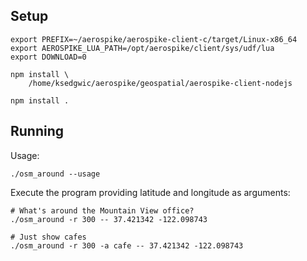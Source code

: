 
Setup
----------------------------------------------------------------

    export PREFIX=~/aerospike/aerospike-client-c/target/Linux-x86_64
    export AEROSPIKE_LUA_PATH=/opt/aerospike/client/sys/udf/lua
    export DOWNLOAD=0

    npm install \
        /home/ksedgwic/aerospike/geospatial/aerospike-client-nodejs

    npm install .

Running
----------------------------------------------------------------

Usage:

    ./osm_around --usage

Execute the program providing latitude and longitude as arguments:

    # What's around the Mountain View office?
    ./osm_around -r 300 -- 37.421342 -122.098743

    # Just show cafes
    ./osm_around -r 300 -a cafe -- 37.421342 -122.098743
